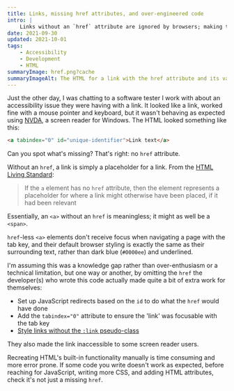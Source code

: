 ```yaml
---
title: Links, missing href attributes, and over-engineered code
intro: |
    Links without an `href` attribute are ignored by browsers; making them 'behave' using JavaScript, CSS, and other HTML attributes is not a solution.
date: 2021-09-30
updated: 2021-10-01
tags:
    - Accessibility
    - Development
    - HTML
summaryImage: href.png?cache
summaryImageAlt: The HTML for a link with the href attribute and its value scored out.
---
```


Just the other day, I was chatting to a software tester I work with about an accessibility issue they were having with a link. It looked like a link, worked fine with a mouse pointer and keyboard, but it wasn't behaving as expected using [NVDA](https://www.nvaccess.org/), a screen reader for Windows. The HTML looked something like this:

```html
<a tabindex="0" id="unique-identifier">Link text</a>
```

Can you spot what's missing? That's right: no `href` attribute.

Without an `href`, a link is simply a placeholder for a link. From the [HTML Living Standard](https://html.spec.whatwg.org/multipage/text-level-semantics.html#the-a-element):

> If the `a` element has no `href` attribute, then the element represents a placeholder for where a link might otherwise have been placed, if it had been relevant

Essentially, an `<a>` without an `href` is meaningless; it might as well be a `<span>`.

`href`-less `<a>` elements don't receive focus when navigating a page with the tab key, and their default browser styling is exactly the same as their surrounding text, rather than dark blue (`#0000ee`) and underlined.

I'm assuming this was a knowledge gap rather than over-enthusiasm or a technical limitation, but one way or another, by omitting the `href` the developer(s) who wrote this code actually made quite a bit of extra work for themselves:

- Set up JavaScript redirects based on the `id` to do what the `href` would have done
- Add the `tabindex="0"` attribute to ensure the 'link' was focusable with the tab key
- [Style links without the `:link` pseudo-class](/blog/always-style-links-with-a-pseudo-class)

They also made the link inaccessible to some screen reader users.

Recreating HTML's built-in functionality manually is time consuming and more error prone. If some code you write doesn't work as expected, before reaching for JavaScript, writing more CSS, and adding HTML attributes, check it's not just a missing `href`.
